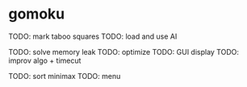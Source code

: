 # gomoku

TODO: mark taboo squares
TODO: load and use AI

TODO: solve memory leak
TODO: optimize
TODO: GUI display
TODO: improv algo + timecut

TODO: sort minimax
TODO: menu
